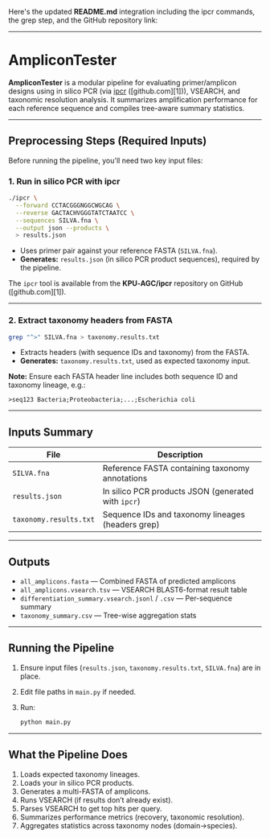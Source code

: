 Here's the updated **README.md** integration including the ipcr commands, the grep step, and the GitHub repository link:

---

# AmpliconTester

**AmpliconTester** is a modular pipeline for evaluating primer/amplicon designs using in silico PCR (via [ipcr](https://github.com/KPU-AGC/ipcr) ([github.com][1])), VSEARCH, and taxonomic resolution analysis. It summarizes amplification performance for each reference sequence and compiles tree-aware summary statistics.

---

## Preprocessing Steps (Required Inputs)

Before running the pipeline, you'll need two key input files:

### 1. Run in silico PCR with **ipcr**

```bash
./ipcr \
  --forward CCTACGGGNGGCWGCAG \
  --reverse GACTACHVGGGTATCTAATCC \
  --sequences SILVA.fna \
  --output json --products \
  > results.json
```

* Uses primer pair against your reference FASTA (`SILVA.fna`).
* **Generates:** `results.json` (in silico PCR product sequences), required by the pipeline.

The `ipcr` tool is available from the **KPU‑AGC/ipcr** repository on GitHub ([github.com][1]).

---

### 2. Extract taxonomy headers from FASTA

```bash
grep "^>" SILVA.fna > taxonomy.results.txt
```

* Extracts headers (with sequence IDs and taxonomy) from the FASTA.
* **Generates:** `taxonomy.results.txt`, used as expected taxonomy input.

**Note:** Ensure each FASTA header line includes both sequence ID and taxonomy lineage, e.g.:

```
>seq123 Bacteria;Proteobacteria;...;Escherichia coli
```

---

## Inputs Summary

| File                   | Description                                         |
| ---------------------- | --------------------------------------------------- |
| `SILVA.fna`            | Reference FASTA containing taxonomy annotations     |
| `results.json`         | In silico PCR products JSON (generated with `ipcr`) |
| `taxonomy.results.txt` | Sequence IDs and taxonomy lineages (headers grep)   |

---

## Outputs

* `all_amplicons.fasta` — Combined FASTA of predicted amplicons
* `all_amplicons.vsearch.tsv` — VSEARCH BLAST6-format result table
* `differentiation_summary.vsearch.jsonl` / `.csv` — Per-sequence summary
* `taxonomy_summary.csv` — Tree-wise aggregation stats

---

## Running the Pipeline

1. Ensure input files (`results.json`, `taxonomy.results.txt`, `SILVA.fna`) are in place.
2. Edit file paths in `main.py` if needed.
3. Run:

   ```bash
   python main.py
   ```

---

## What the Pipeline Does

1. Loads expected taxonomy lineages.
2. Loads your in silico PCR products.
3. Generates a multi-FASTA of amplicons.
4. Runs VSEARCH (if results don’t already exist).
5. Parses VSEARCH to get top hits per query.
6. Summarizes performance metrics (recovery, taxonomic resolution).
7. Aggregates statistics across taxonomy nodes (domain→species).